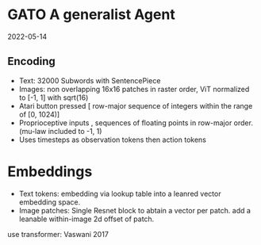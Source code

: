 # GATO  A generalist Agent
2022-05-14
## Encoding
* Text: 32000 Subwords with SentencePiece
* Images: non overlapping 16x16 patches in raster order, ViT  normalized to [-1, 1] with sqrt(16)
* Atari button pressed [ row-major sequence of integers within the range of [0, 1024)]
* Proprioceptive inputs , sequences of floating points in row-major order. (mu-law included to -1, 1)
* Uses timesteps as observation tokens then action tokens

# Embeddings
* Text tokens: embedding via lookup table into a leanred vector embedding space. 
* Image patches: Single Resnet block to abtain a vector per patch. add a leanable within-image 2d offset of patch. 

use transformer: Vaswani 2017
